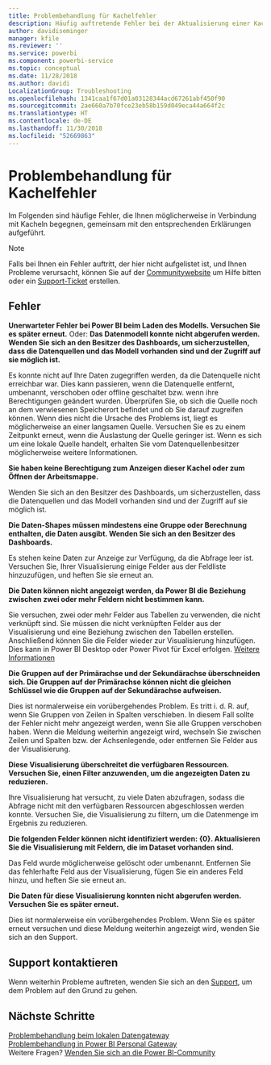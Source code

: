 ```yaml
---
title: Problembehandlung für Kachelfehler
description: Häufig auftretende Fehler bei der Aktualisierung einer Kachel
author: davidiseminger
manager: kfile
ms.reviewer: ''
ms.service: powerbi
ms.component: powerbi-service
ms.topic: conceptual
ms.date: 11/28/2018
ms.author: davidi
LocalizationGroup: Troubleshooting
ms.openlocfilehash: 1341caa1f67d01a03128344acd67261abf450f90
ms.sourcegitcommit: 2ae660a7b70fce23eb58b159d049eca44a664f2c
ms.translationtype: HT
ms.contentlocale: de-DE
ms.lasthandoff: 11/30/2018
ms.locfileid: "52669863"
---
```

# <a name="troubleshooting-tile-errors"></a>Problembehandlung für Kachelfehler
Im Folgenden sind häufige Fehler, die Ihnen möglicherweise in Verbindung mit Kacheln begegnen, gemeinsam mit den entsprechenden Erklärungen aufgeführt.

> [!NOTE]
> Falls bei Ihnen ein Fehler auftritt, der hier nicht aufgelistet ist, und Ihnen Probleme verursacht, können Sie auf der [Communitywebsite](http://community.powerbi.com/) um Hilfe bitten oder ein [Support-Ticket](https://powerbi.microsoft.com/support/) erstellen.
> 
> 

## <a name="errors"></a>Fehler
**Unerwarteter Fehler bei Power BI beim Laden des Modells. Versuchen Sie es später erneut.**
Oder: **Das Datenmodell konnte nicht abgerufen werden. Wenden Sie sich an den Besitzer des Dashboards, um sicherzustellen, dass die Datenquellen und das Modell vorhanden sind und der Zugriff auf sie möglich ist.**

Es konnte nicht auf Ihre Daten zugegriffen werden, da die Datenquelle nicht erreichbar war. Dies kann passieren, wenn die Datenquelle entfernt, umbenannt, verschoben oder offline geschaltet bzw. wenn ihre Berechtigungen geändert wurden. Überprüfen Sie, ob sich die Quelle noch an dem verwiesenen Speicherort befindet und ob Sie darauf zugreifen können. Wenn dies nicht die Ursache des Problems ist, liegt es möglicherweise an einer langsamen Quelle. Versuchen Sie es zu einem Zeitpunkt erneut, wenn die Auslastung der Quelle geringer ist. Wenn es sich um eine lokale Quelle handelt, erhalten Sie vom Datenquellenbesitzer möglicherweise weitere Informationen.

**Sie haben keine Berechtigung zum Anzeigen dieser Kachel oder zum Öffnen der Arbeitsmappe.**

Wenden Sie sich an den Besitzer des Dashboards, um sicherzustellen, dass die Datenquellen und das Modell vorhanden sind und der Zugriff auf sie möglich ist.

**Die Daten-Shapes müssen mindestens eine Gruppe oder Berechnung enthalten, die Daten ausgibt. Wenden Sie sich an den Besitzer des Dashboards.**

Es stehen keine Daten zur Anzeige zur Verfügung, da die Abfrage leer ist. Versuchen Sie, Ihrer Visualisierung einige Felder aus der Feldliste hinzuzufügen, und heften Sie sie erneut an.

**Die Daten können nicht angezeigt werden, da Power BI die Beziehung zwischen zwei oder mehr Feldern nicht bestimmen kann.**

Sie versuchen, zwei oder mehr Felder aus Tabellen zu verwenden, die nicht verknüpft sind. Sie müssen die nicht verknüpften Felder aus der Visualisierung und eine Beziehung zwischen den Tabellen erstellen. Anschließend können Sie die Felder wieder zur Visualisierung hinzufügen. Dies kann in Power BI Desktop oder Power Pivot für Excel erfolgen. [Weitere Informationen](desktop-create-and-manage-relationships.md)

**Die Gruppen auf der Primärachse und der Sekundärachse überschneiden sich. Die Gruppen auf der Primärachse können nicht die gleichen Schlüssel wie die Gruppen auf der Sekundärachse aufweisen.**

Dies ist normalerweise ein vorübergehendes Problem. Es tritt i. d. R. auf, wenn Sie Gruppen von Zeilen in Spalten verschieben. In diesem Fall sollte der Fehler nicht mehr angezeigt werden, wenn Sie alle Gruppen verschoben haben. Wenn die Meldung weiterhin angezeigt wird, wechseln Sie zwischen Zeilen und Spalten bzw. der Achsenlegende, oder entfernen Sie Felder aus der Visualisierung.  

**Diese Visualisierung überschreitet die verfügbaren Ressourcen. Versuchen Sie, einen Filter anzuwenden, um die angezeigten Daten zu reduzieren.**

Ihre Visualisierung hat versucht, zu viele Daten abzufragen, sodass die Abfrage nicht mit den verfügbaren Ressourcen abgeschlossen werden konnte. Versuchen Sie, die Visualisierung zu filtern, um die Datenmenge im Ergebnis zu reduzieren.

**Die folgenden Felder können nicht identifiziert werden: {0}. Aktualisieren Sie die Visualisierung mit Feldern, die im Dataset vorhanden sind.**

Das Feld wurde möglicherweise gelöscht oder umbenannt. Entfernen Sie das fehlerhafte Feld aus der Visualisierung, fügen Sie ein anderes Feld hinzu, und heften Sie sie erneut an.

**Die Daten für diese Visualisierung konnten nicht abgerufen werden. Versuchen Sie es später erneut.**

Dies ist normalerweise ein vorübergehendes Problem. Wenn Sie es später erneut versuchen und diese Meldung weiterhin angezeigt wird, wenden Sie sich an den Support.

## <a name="contact-support"></a>Support kontaktieren
Wenn weiterhin Probleme auftreten, wenden Sie sich an den [Support](https://support.powerbi.com), um dem Problem auf den Grund zu gehen.

## <a name="next-steps"></a>Nächste Schritte
[Problembehandlung beim lokalen Datengateway](service-gateway-onprem-tshoot.md)  
[Problembehandlung in Power BI Personal Gateway](service-admin-troubleshooting-power-bi-personal-gateway.md)  
Weitere Fragen? [Wenden Sie sich an die Power BI-Community](http://community.powerbi.com/)

